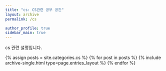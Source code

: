 ```yaml
---
title: "cs: CS관련 공부 공간"
layout: archive
permalink: /cs

author_profile: true
sidebar_main: true
---
```




cs 관련 설명입니다.

{% assign posts = site.categories.cs %}
{% for post in posts %} {% include archive-single.html type=page.entries_layout %} {% endfor %}